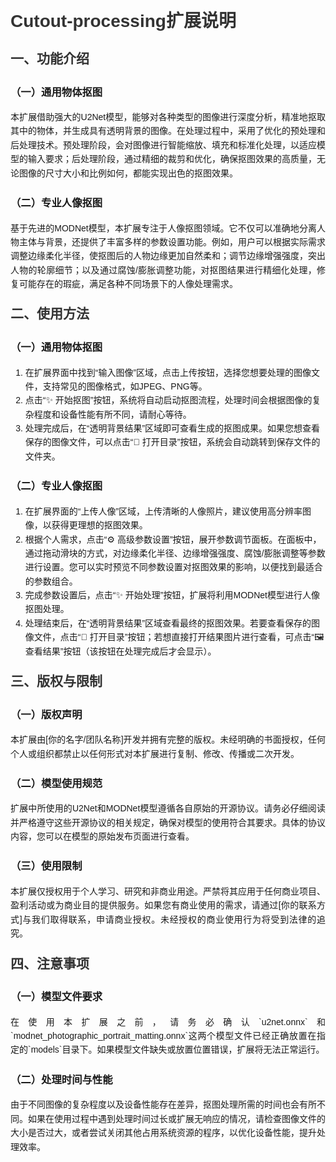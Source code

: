 <!DOCTYPE html>
<html lang="zh-CN">
<head>
    <meta charset="UTF-8">
    <meta name="viewport" content="width=device-width, initial-scale=1.0">
    <title>Cutout-processing扩展说明</title>
    <style>
        body {
            font-family: Arial, sans-serif;
            line-height: 1.6;
        }
        h1, h2 {
            color: #333;
        }
        h2 {
            margin-top: 20px;
        }
        ul {
            list-style-type: disc;
            margin-left: 20px;
        }
        p {
            text-align: justify;
        }
    </style>
</head>
<body>
    <h1>Cutout-processing扩展说明</h1>
    <h2>一、功能介绍</h2>
    <h3>（一）通用物体抠图</h3>
    <p>本扩展借助强大的U2Net模型，能够对各种类型的图像进行深度分析，精准地抠取其中的物体，并生成具有透明背景的图像。在处理过程中，采用了优化的预处理和后处理技术。预处理阶段，会对图像进行智能缩放、填充和标准化处理，以适应模型的输入要求；后处理阶段，通过精细的裁剪和优化，确保抠图效果的高质量，无论图像的尺寸大小和比例如何，都能实现出色的抠图效果。</p>
    <h3>（二）专业人像抠图</h3>
    <p>基于先进的MODNet模型，本扩展专注于人像抠图领域。它不仅可以准确地分离人物主体与背景，还提供了丰富多样的参数设置功能。例如，用户可以根据实际需求调整边缘柔化半径，使抠图后的人物边缘更加自然柔和；调节边缘增强强度，突出人物的轮廓细节；以及通过腐蚀/膨胀调整功能，对抠图结果进行精细化处理，修复可能存在的瑕疵，满足各种不同场景下的人像处理需求。</p>
    <h2>二、使用方法</h2>
    <h3>（一）通用物体抠图</h3>
    <ol>
        <li>在扩展界面中找到“输入图像”区域，点击上传按钮，选择您想要处理的图像文件，支持常见的图像格式，如JPEG、PNG等。</li>
        <li>点击“✨ 开始抠图”按钮，系统将自动启动抠图流程，处理时间会根据图像的复杂程度和设备性能有所不同，请耐心等待。</li>
        <li>处理完成后，在“透明背景结果”区域即可查看生成的抠图成果。如果您想查看保存的图像文件，可以点击“📂 打开目录”按钮，系统会自动跳转到保存文件的文件夹。</li>
    </ol>
    <h3>（二）专业人像抠图</h3>
    <ol>
        <li>在扩展界面的“上传人像”区域，上传清晰的人像照片，建议使用高分辨率图像，以获得更理想的抠图效果。</li>
        <li>根据个人需求，点击“⚙️ 高级参数设置”按钮，展开参数调节面板。在面板中，通过拖动滑块的方式，对边缘柔化半径、边缘增强强度、腐蚀/膨胀调整等参数进行设置。您可以实时预览不同参数设置对抠图效果的影响，以便找到最适合的参数组合。</li>
        <li>完成参数设置后，点击“✨ 开始处理”按钮，扩展将利用MODNet模型进行人像抠图处理。</li>
        <li>处理结束后，在“透明背景结果”区域查看最终的抠图效果。若要查看保存的图像文件，点击“📂 打开目录”按钮；若想直接打开结果图片进行查看，可点击“🖼️ 查看结果”按钮（该按钮在处理完成后才会显示）。</li>
    </ol>
    <h2>三、版权与限制</h2>
    <h3>（一）版权声明</h3>
    <p>本扩展由[你的名字/团队名称]开发并拥有完整的版权。未经明确的书面授权，任何个人或组织都禁止以任何形式对本扩展进行复制、修改、传播或二次开发。</p>
    <h3>（二）模型使用规范</h3>
    <p>扩展中所使用的U2Net和MODNet模型遵循各自原始的开源协议。请务必仔细阅读并严格遵守这些开源协议的相关规定，确保对模型的使用符合其要求。具体的协议内容，您可以在模型的原始发布页面进行查看。</p>
    <h3>（三）使用限制</h3>
    <p>本扩展仅授权用于个人学习、研究和非商业用途。严禁将其应用于任何商业项目、盈利活动或为商业目的提供服务。如果您有商业使用的需求，请通过[你的联系方式]与我们取得联系，申请商业授权。未经授权的商业使用行为将受到法律的追究。</p>
    <h2>四、注意事项</h2>
    <h3>（一）模型文件要求</h3>
    <p>在使用本扩展之前，请务必确认`u2net.onnx`和`modnet_photographic_portrait_matting.onnx`这两个模型文件已经正确放置在指定的`models`目录下。如果模型文件缺失或放置位置错误，扩展将无法正常运行。</p>
    <h3>（二）处理时间与性能</h3>
    <p>由于不同图像的复杂程度以及设备性能存在差异，抠图处理所需的时间也会有所不同。如果在使用过程中遇到处理时间过长或扩展无响应的情况，请检查图像文件的大小是否过大，或者尝试关闭其他占用系统资源的程序，以优化设备性能，提升处理效率。</p>
</body>
</html>
